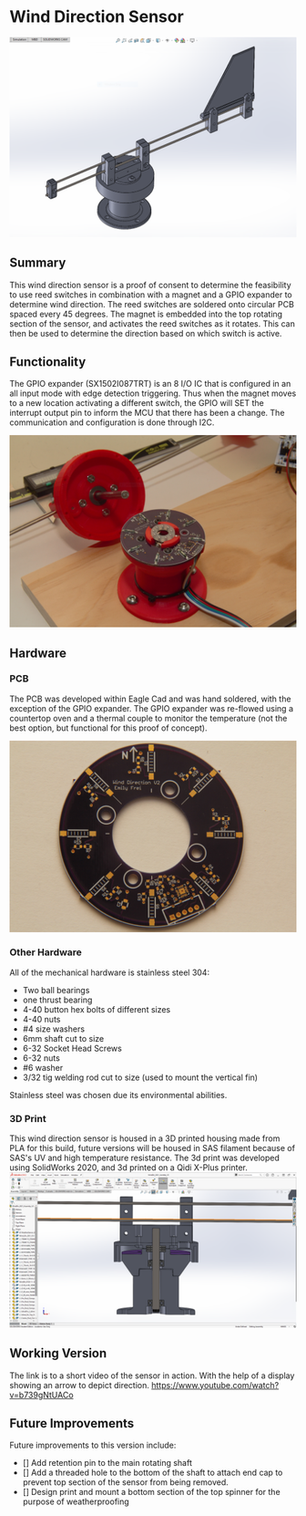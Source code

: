 # Wind Direction Sensor
![3D Printed Wind Direction Sensor](https://github.com/Electronic-Emily/WeatherMonitoringSensors/blob/main/docs/Wind_Sensor/pictures/WindDirection_SensorV2_main_angle_zoomed_in.PNG)

## Summary
This wind direction sensor is a proof of consent to determine the feasibility 
to use reed switches in combination with a magnet and a GPIO expander to determine wind direction.
The reed switches are soldered onto circular PCB spaced every 45 degrees. The magnet is embedded into 
the top rotating section of the sensor, and activates the reed switches as it rotates. This can then be 
used to determine the direction based on which switch is active. 

## Functionality
The GPIO expander (SX1502I087TRT) is an 8 I/O IC that is configured in an all input mode with edge detection triggering. 
Thus when the magnet moves to a new location activating a different switch, the GPIO will SET the interrupt 
output pin to inform the MCU that there has been a change. The communication and configuration is done through I2C.

![Assembled Picture](https://github.com/Electronic-Emily/WeatherMonitoringSensors/blob/main/docs/Wind_Sensor/pictures/WindDirect_Assembled_01.PNG)

## Hardware
### PCB
The PCB was developed within Eagle Cad and was hand soldered, with the exception of the GPIO expander. 
The GPIO expander was re-flowed using a countertop oven and a thermal couple to monitor the temperature 
(not the best option, but functional for this proof of concept).

![Unpopulated PCB](https://github.com/Electronic-Emily/WeatherMonitoringSensors/blob/main/docs/Wind_Sensor/pictures/WindDirection_PCB_top.jpg)


### Other Hardware
All of the mechanical hardware is stainless steel 304:
- Two ball bearings
- one thrust bearing
- 4-40 button hex bolts of different sizes
- 4-40 nuts
- #4 size washers
- 6mm shaft cut to size
- 6-32 Socket Head Screws
- 6-32 nuts
- #6 washer
- 3/32 tig welding rod cut to size (used to mount the vertical fin)

Stainless steel was chosen due its environmental abilities.  


### 3D Print
This wind direction sensor is housed in a 3D printed housing made from PLA for this build, future 
versions will be housed in SAS filament because of SAS's UV and high temperature resistance. The 3d print was 
developed using SolidWorks 2020, and 3d printed on a Qidi X-Plus printer.
![SolidWorks Wind Direction Half](https://github.com/Electronic-Emily/WeatherMonitoringSensors/blob/main/docs/Wind_Sensor/pictures/WindDirection_SensorV2_Half_Zoomed.PNG)



## Working Version
The link is to a short video of the sensor in action. With the help of a display showing an arrow to depict direction.
https://www.youtube.com/watch?v=b739gNtUACo


## Future Improvements
Future improvements to this version include:
- [] Add retention pin to the main rotating shaft
- [] Add a threaded hole to the bottom of the shaft to attach end cap to prevent top section of the sensor from being removed.
- [] Design print and mount a bottom section of the top spinner for the purpose of weatherproofing
